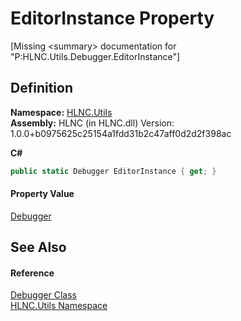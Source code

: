 # EditorInstance Property


\[Missing &lt;summary&gt; documentation for "P:HLNC.Utils.Debugger.EditorInstance"\]



## Definition
**Namespace:** <a href="N_HLNC_Utils">HLNC.Utils</a>  
**Assembly:** HLNC (in HLNC.dll) Version: 1.0.0+b0975625c25154a1fdd31b2c47aff0d2d2f398ac

**C#**
``` C#
public static Debugger EditorInstance { get; }
```



#### Property Value
<a href="T_HLNC_Utils_Debugger">Debugger</a>

## See Also


#### Reference
<a href="T_HLNC_Utils_Debugger">Debugger Class</a>  
<a href="N_HLNC_Utils">HLNC.Utils Namespace</a>  
